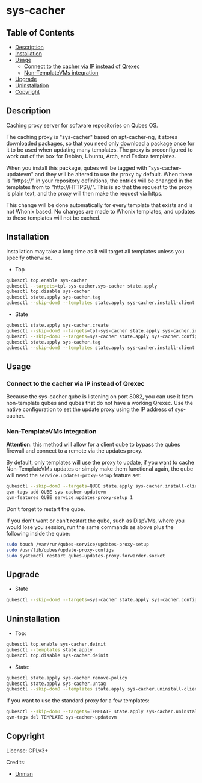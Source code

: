 # sys-cacher

## Table of Contents

* [Description](#description)
* [Installation](#installation)
* [Usage](#usage)
    * [Connect to the cacher via IP instead of Qrexec](#connect-to-the-cacher-via-ip-instead-of-qrexec)
    * [Non-TemplateVMs integration](#non-templatevms-integration)
* [Upgrade](#upgrade)
* [Uninstallation](#uninstallation)
* [Copyright](#copyright)

## Description

Caching proxy server for software repositories on Qubes OS.

The caching proxy is "sys-cacher" based on apt-cacher-ng, it stores downloaded
packages, so that you need only download a package once for it to be used when
updating many templates. The proxy is preconfigured to work out of the box
for Debian, Ubuntu, Arch, and Fedora templates.

When you install this package, qubes will be tagged with "sys-cacher-updatevm"
and they will be altered to use the proxy by default. When there is "https://"
in your repository definitions, the entries will be changed in the templates
from to "http://HTTPS///". This is so that the request to the proxy is plain
text, and the proxy will then make the request via https.

This change will be done automatically for every template that exists and is
not Whonix based. No changes are made to Whonix templates, and updates to
those templates will not be cached.

## Installation

Installation may take a long time as it will target all templates unless you
specify otherwise.

- Top
```sh
qubesctl top.enable sys-cacher
qubesctl --targets=tpl-sys-cacher,sys-cacher state.apply
qubesctl top.disable sys-cacher
qubesctl state.apply sys-cacher.tag
qubesctl --skip-dom0 --templates state.apply sys-cacher.install-client
```

- State
```sh
qubesctl state.apply sys-cacher.create
qubesctl --skip-dom0 --targets=tpl-sys-cacher state.apply sys-cacher.install
qubesctl --skip-dom0 --targets=sys-cacher state.apply sys-cacher.configure
qubesctl state.apply sys-cacher.tag
qubesctl --skip-dom0 --templates state.apply sys-cacher.install-client
```

## Usage

### Connect to the cacher via IP instead of Qrexec

Because the sys-cacher qube is listening on port 8082, you can use it from
non-template qubes and qubes that do not have a working Qrexec. Use
the native configuration to set the update proxy using the IP address
of sys-cacher.

### Non-TemplateVMs integration

**Attention**: this method will allow for a client qube to bypass the qubes
firewall and connect to a remote via the updates proxy.

By default, only templates will use the proxy to update, if you want to cache
Non-TemplateVMs updates or simply make them functional again, the qube will
need the `service.updates-proxy-setup` feature set:
```sh
qubesctl --skip-dom0 --targets=QUBE state.apply sys-cacher.install-client
qvm-tags add QUBE sys-cacher-updatevm
qvm-features QUBE service.updates-proxy-setup 1
```
Don't forget to restart the qube.

If you don't want or can't restart the qube, such as DispVMs, where you would
lose you session, run the same commands as above plus the following inside the
qube:
```sh
sudo touch /var/run/qubes-service/updates-proxy-setup
sudo /usr/lib/qubes/update-proxy-configs
sudo systemctl restart qubes-updates-proxy-forwarder.socket
```

## Upgrade

- State
```sh
qubesctl --skip-dom0 --targets=sys-cacher state.apply sys-cacher.configure
```

## Uninstallation

- Top:
```sh
qubesctl top.enable sys-cacher.deinit
qubesctl --templates state.apply
qubesctl top.disable sys-cacher.deinit
```

- State:
```sh
qubesctl state.apply sys-cacher.remove-policy
qubesctl state.apply sys-cacher.untag
qubesctl --skip-dom0 --templates state.apply sys-cacher.uninstall-client
```

If you want to use the standard proxy for a few templates:
```sh
qubesctl --skip-dom0 --targets=TEMPLATE state.apply sys-cacher.uninstall-client
qvm-tags del TEMPLATE sys-cacher-updatevm
```

## Copyright

License: GPLv3+

Credits:
- [Unman](https://github.com/unman/shaker/tree/master/cacher)
